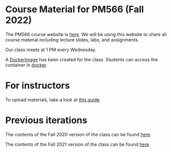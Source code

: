 
# Course Material for PM566 (Fall 2022)

The PM566 course website is
[here](https://USCbiostats.github.io/PM566). We will be using
this website to share all course material including lecture slides,
labs, and assignments.

Our class meets at 1 PM every Wednesday.

A [Dockerimage]() has been created for the class. Students can access
the container in [docker](docker).

# For instructors

To upload materials, take a look at [this guide](adding-materials.md).

# Previous iterations

The contents of the Fall 2020 version of the class can be found
[here](https://github.com/USCbiostats/PM566/tree/fall2020).

The contents of the Fall 2021 version of the class can be found
[here](https://github.com/USCbiostats/PM566/tree/fall2021).
